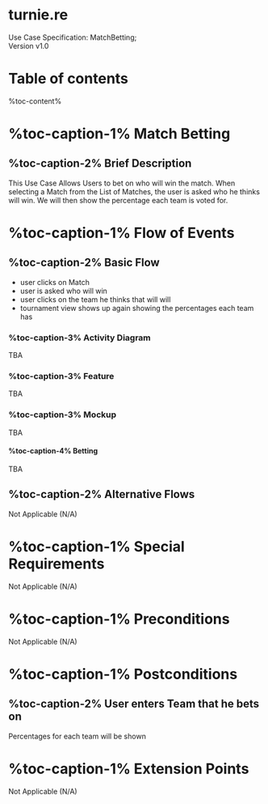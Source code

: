 # turnie.re

Use Case Specification: MatchBetting;  
Version v1.0

# Table of contents

%toc-content%

# %toc-caption-1% Match Betting

## %toc-caption-2% Brief Description

This Use Case Allows Users to bet on who will win the match. When selecting a Match from the List of Matches, the user is asked who he thinks will win. We will then show the percentage each team is voted for.

# %toc-caption-1% Flow of Events

## %toc-caption-2% Basic Flow

 - user clicks on Match
 - user is asked who will win
 - user clicks on the team he thinks that will will
 - tournament view shows up again showing the percentages each team has
 
### %toc-caption-3% Activity Diagram
TBA

### %toc-caption-3% Feature
TBA

### %toc-caption-3% Mockup
TBA

#### %toc-caption-4% Betting
TBA

## %toc-caption-2% Alternative Flows
Not Applicable (N/A)

# %toc-caption-1% Special Requirements
Not Applicable (N/A)

# %toc-caption-1% Preconditions
Not Applicable (N/A)

# %toc-caption-1% Postconditions

## %toc-caption-2% User enters Team that he bets on
Percentages for each team will be shown

# %toc-caption-1% Extension Points
Not Applicable (N/A)

